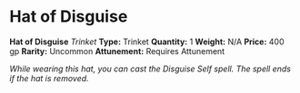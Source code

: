 # Hat of Disguise

**Hat of Disguise**
_Trinket_
**Type:** Trinket
**Quantity:** 1
**Weight:** N/A
**Price:** 400 gp
**Rarity:** Uncommon
**Attunement:** Requires Attunement

*While wearing this hat, you can cast the Disguise Self spell. The spell ends if the hat is removed.*